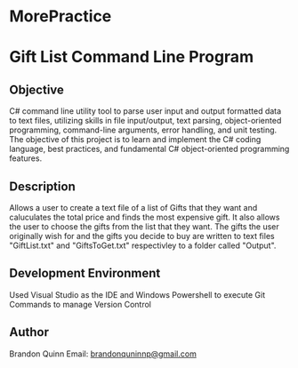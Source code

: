 # MorePractice
# Gift List Command Line Program

## Objective

 C# command line utility tool to parse user input and output formatted data to text files,
 utilizing skills in file input/output, text parsing, object-oriented programming,
 command-line arguments, error handling, and unit testing. The objective of this project is to learn and implement
 the C# coding language, best practices, and fundamental C# object-oriented programming features.


## Description

Allows a user to create a text file of a list of Gifts that they want and caluculates the total price and
finds the most expensive gift. It also allows the user to choose the gifts from the list that they want. The
gifts the user originally wish for and the gifts you decide to buy are written to text files "GiftList.txt" and
"GiftsToGet.txt" respectivley to a folder called "Output".

## Development Environment

Used Visual Studio as the IDE and Windows Powershell to execute Git Commands to manage Version Control

## Author

Brandon Quinn 
Email: brandonquninnp@gmail.com

